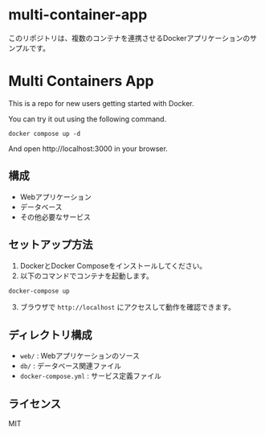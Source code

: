 # multi-container-app

このリポジトリは、複数のコンテナを連携させるDockerアプリケーションのサンプルです。
# Multi Containers App

This is a repo for new users getting started with Docker.

You can try it out using the following command.

```docker compose up -d```

And open http://localhost:3000 in your browser.

## 構成

- Webアプリケーション
- データベース
- その他必要なサービス

## セットアップ方法

1. DockerとDocker Composeをインストールしてください。
2. 以下のコマンドでコンテナを起動します。

```bash
docker-compose up
```

3. ブラウザで `http://localhost` にアクセスして動作を確認できます。

## ディレクトリ構成

- `web/` : Webアプリケーションのソース
- `db/` : データベース関連ファイル
- `docker-compose.yml` : サービス定義ファイル

## ライセンス

MIT